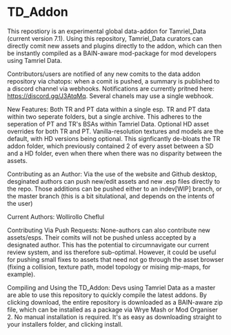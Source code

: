 # TD_Addon

This repostiory is an experimental global data-addon for Tamriel_Data (current version 7.1). Using this repository, Tamriel_Data curators can directly comit new assets and plugins directly to the addon, which can then be instantly compiled as a BAIN-aware mod-package for mod developers using Tamriel Data.  

Contributors/users are notified of any new comits to the data addon repository via chatops: when a comit is pushed, a summary is published to a discord channel via webhooks. Notifications are currently pritned here: https://discord.gg/J3AtqMq. Several chanels may use a single webhook.



New Features:
Both TR and PT data within a single esp.
TR and PT data within two seperate folders, but a single archive. This adheres to the seperation of PT and TR's BSAs within Tamriel Data.
Optional HD asset overrides for both TR and PT. Vanilla-resolution textures and models are the default, with HD versions being optional. This signficantly de-bloats the TR addon folder, which previously contained 2 of every asset between a SD and a HD folder, even when there when there was no disparity between the assets.



Contributing as an Author:
Via the use of the website and Github desktop, desginated authors can push new/edit assets and new .esp files directly to the repo. Those additions can be pushed either to an indev[WIP] branch, or the master branch (this is a bit situlational, and depends on the intents of the user)

Current Authors:
Wollirollo
Cheflul



Contributing Via Push Requests:
None-authors can also contribute new assets/esps. Their comits will not be pushed unless accepted by a designated author. This has the potential to circumnavigate our current review system, and iss therefore sub-optimal. However, it could be useful for pushing small fixes to assets that need not go through the asset browser (fixing a collision, texture path, model topology or mising mip-maps, for example). 



Compiling and Using the TD_Addon:
Devs using Tamriel Data as a master are able to use this repository to quickly compile the latest addons. By clicking download, the entire repository is downloaded as a BAIN-aware zip file, which can be installed as a package via Wrye Mash or Mod Organiser 2. No manual installation is required. It's as easy as downloading straight to your installers folder, and clicking install.
